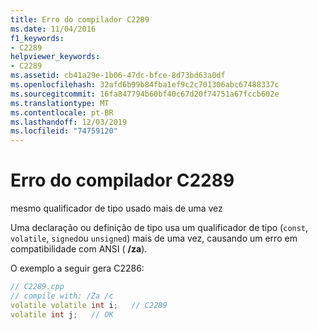```yaml
---
title: Erro do compilador C2289
ms.date: 11/04/2016
f1_keywords:
- C2289
helpviewer_keywords:
- C2289
ms.assetid: cb41a29e-1b06-47dc-bfce-8d73bd63a0df
ms.openlocfilehash: 32afd6b99b84fba1ef9c2c701306abc67488337c
ms.sourcegitcommit: 16fa847794b60bf40c67d20f74751a67fccb602e
ms.translationtype: MT
ms.contentlocale: pt-BR
ms.lasthandoff: 12/03/2019
ms.locfileid: "74759120"
---
```

# <a name="compiler-error-c2289"></a>Erro do compilador C2289

mesmo qualificador de tipo usado mais de uma vez

Uma declaração ou definição de tipo usa um qualificador de tipo (`const`, `volatile`, `signed`ou `unsigned`) mais de uma vez, causando um erro em compatibilidade com ANSI ( **/za**).

O exemplo a seguir gera C2286:

```cpp
// C2289.cpp
// compile with: /Za /c
volatile volatile int i;   // C2289
volatile int j;   // OK
```
